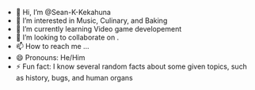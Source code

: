 - 👋 Hi, I’m @Sean-K-Kekahuna
- 👀 I’m interested in Music, Culinary, and Baking
- 🌱 I’m currently learning Video game developement
- 💞️ I’m looking to collaborate on .
- 📫 How to reach me ...
- 😄 Pronouns: He/Him
- ⚡ Fun fact: I know several random facts about some given topics, such as history, bugs, and human organs

<!---
Sean-K-Kekahuna/Sean-K-Kekahuna is a ✨ special ✨ repository because its `README.md` (this file) appears on your GitHub profile.
You can click the Preview link to take a look at your changes.
--->
